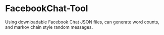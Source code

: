 # FacebookChat-Tool
Using downloadable Facebook Chat JSON files, can generate word counts, and markov chain style random messages.
